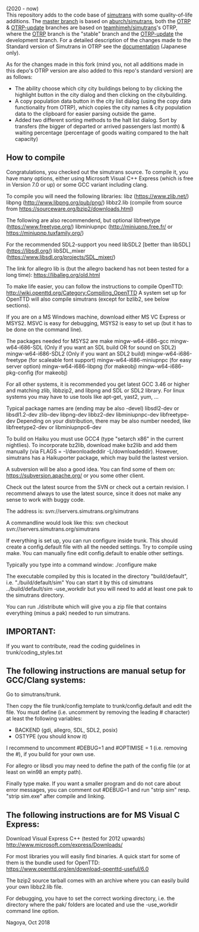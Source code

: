 (2020 - now)<br>
This repository adds to the code base of [simutrans](https://simutrans.com/) with some quality-of-life additions. The [master branch](https://github.com/danivenk/simutrans) is based on [aburch/simutrans](https://github.com/aburch/simutrans), both the [OTRP](https://github.com/danivenk/simutrans/tree/OTRP) & [OTRP-update](https://github.com/danivenk/simutrans/tree/OTRP-update) branches are based on [teamhimeh/simutrans](https://github.com/teamhimeh/simutrans)'s OTRP, where the [OTRP](https://github.com/danivenk/simutrans/tree/OTRP) branch is the "stable" branch and the [OTRP-update](https://github.com/danivenk/simutrans/tree/OTRP-update) the development branch. For a detailed description of the changes made to the Standard version of Simutrans in OTRP see the [documentation](https://github.com/teamhimeh/simutrans/wiki) (Japanese only).

As for the changes made in this fork (mind you, not all additions made in this depo's OTRP version are also added to this repo's standard version) are as follows:
- The ability choose which city city buildings belong to by clicking the highlight button in the city dialog and then clicking on the citybuilding.
- A copy population data button in the city list dialog (using the copy data functionality from OTRP), which copies the city names & city population data to the clipboard for easier parsing outside the game.
- Added two different sorting methods to the halt list dialog. Sort by transfers (the bigger of departed or arrived passengers last month) & waiting percentage (percentage of goods waiting compared to the halt capacity)

How to compile
--------------

Congratulations, you checked out the simutrans source. To compile it,
you have many options, either using Microsoft Visual C++ Express (which
is free in Version 7.0 or up) or some GCC variant including clang.

To compile you will need the following libraries:
libz (https://www.zlib.net/)
libpng (http://www.libpng.org/pub/png/)
libbz2.lib (compile from source from https://sourceware.org/bzip2/downloads.html)

The following are also recommendend, but optional
libfreetype (https://www.freetype.org/)
libminiupnpc (http://miniupnp.free.fr/ or https://miniupnp.tuxfamily.org/)

For the recommended SDL2-support you need
libSDL2 [better than libSDL] (https://libsdl.org/)
libSDL_mixer (https://www.libsdl.org/projects/SDL_mixer/)

The link for allegro lib is (but the allegro backend has not been
tested for a long time):
https://liballeg.org/old.html

To make life easier, you can follow the instructions to compile OpenTTD:
http://wiki.openttd.org/Category:Compiling_OpenTTD
A system set up for OpenTTD will also compile simutrans (except for
bzlib2, see below sections).

If you are on a MS Windows machine, download either MS VC Express or
MSYS2. MSVC is easy for debugging, MSYS2 is easy to set up (but it has to
be done on the command line).

The packages needed for MSYS2 are
make
mingw-w64-i686-gcc
mingw-w64-i686-SDL (Only if you want an SDL build OR for sound on SDL2)
mingw-w64-i686-SDL2 (Only if you want an SDL2 build)
mingw-w64-i686-freetype (for scaleable font support)
mingw-w64-i686-miniupnpc (for easy server option)
mingw-w64-i686-libpng (for makeobj)
mingw-w64-i686-pkg-config (for makeobj)

For all other systems, it is recommended you get latest GCC 3.46 or higher
and matching zlib, libbzip2, and libpng and SDL or SDL2 library. For linux
systems you may have to use tools like apt-get, yast2, yum, ...

Typical package names are (ending may be also -devel)
libsdl2-dev or libsdl1.2-dev
zlib-dev
libpng-dev
libbz2-dev
libminiupnpc-dev
libfreetype-dev
Depending on your distribution, there may be also number needed, like
libfreetype2-dev or libminiupnpc6-dev

To build on Haiku you must use GCC4 (type "setarch x86" in the current
nightlies). To incorporate bz2lib, download make bz2lib and add them
manually (via FLAGS = -I/dwonloadeddir -L/downloadeddir). However, simutrans
has a Haikuporter package, which may build the lastest version.

A subversion will be also a good idea. You can find some of them on:
https://subversion.apache.org/
or you some other client.

Check out the latest source from the SVN or check out a certain revision.
I recommend always to use the latest source, since it does not make any
sense to work with buggy code.

The address is:
svn://servers.simutrans.org/simutrans

A commandline would look like this:
svn checkout svn://servers.simutrans.org/simutrans

If everything is set up, you can run configure inside trunk. This should
create a config.default file with all the needed settings. Try to compile
using make. You can manually fine edit config.default to enable other
settings.

Typically you type into a command window:
./configure
make

The executable compiled by this is located in the directory "build/default",
i.e. "./build/default/sim" You can start it by this
cd simutrans
../build/default/sim -use_workdir
but you will need to add at least one pak to the simutrans directory.

You can run ./distribute which will give you a zip file that contains
everything (minus a pak) needed to run simutrans.


IMPORTANT:
----------

If you want to contribute, read the coding guidelines in
trunk/coding_styles.txt


The following instructions are manual setup for GCC/Clang systems:
------------------------------------------------------------------

Go to simutrans/trunk.

Then copy the file trunk/config.template to trunk/config.default and edit
the file. You must define (i.e. uncomment by removing the leading # character)
at least the following variables:

- BACKEND (gdi, allegro, SDL, SDL2, posix)
- OSTYPE (you should know it)

I recommend to uncomment #DEBUG=1 and #OPTIMISE = 1 (i.e. removing the #),
if you build for your own use.

For allegro or libsdl you may need to define the path of the config file
(or at least on win98 an empty path).

Finally type make. If you want a smaller program and do not care about error
messages, you can comment out #DEBUG=1 and run "strip sim" resp.
"strip sim.exe" after compile and linking.


The following instructions are for MS Visual C Express:
-------------------------------------------------------

Download Visual Express C++ (tested for 2012 upwards)
http://www.microsoft.com/express/Downloads/

For most libraries you will easily find binaries. A quick start for some of
them is the bundle used for OpenTTD:
https://www.openttd.org/en/download-openttd-useful/6.0

The bzip2 source tarball comes with an archive where you can easily build
your own libbz2.lib file.

For debugging, you have to set the correct working directory, i.e. the
directory where the pak/ folders are located and use the -use_workdir
command line option.

Nagoya, Oct 2018
